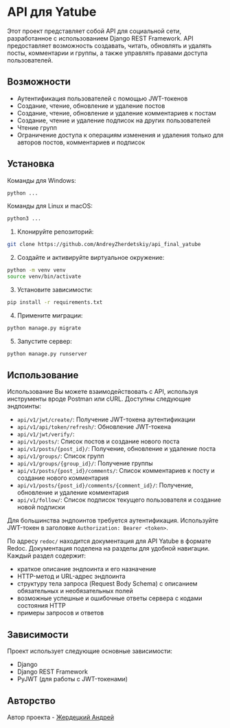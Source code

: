 # API для Yatube

Этот проект представляет собой API для социальной сети, разработанное с использованием Django REST Framework. API предоставляет возможность создавать, читать, обновлять и удалять посты, комментарии и группы, а также управлять правами доступа пользователей.

## Возможности

- Аутентификация пользователей с помощью JWT-токенов
- Создание, чтение, обновление и удаление постов
- Создание, чтение, обновление и удаление комментариев к постам
- Создание, чтение и удаление подписок на других пользователей
- Чтение групп
- Ограничение доступа к операциям изменения и удаления только для авторов постов, комментариев и подписок

## Установка

Команды для Windows:

```Bash
python ...
```

Команды для Linux и macOS:

```Bash
python3 ...
```

1. Клонируйте репозиторий:

```Bash
git clone https://github.com/AndreyZherdetskiy/api_final_yatube
```

2. Создайте и активируйте виртуальное окружение:

```Bash
python -m venv venv
source venv/bin/activate
```

3. Установите зависимости:

```Bash
pip install -r requirements.txt
```

4. Примените миграции:

```Bash
python manage.py migrate
```

5. Запустите сервер:

```Bash
python manage.py runserver
```

## Использование

Использование
Вы можете взаимодействовать с API, используя инструменты вроде Postman или cURL.
Доступны следующие эндпоинты:

- `api/v1/jwt/create/`: Получение JWT-токена аутентификации
- `api/v1/api/token/refresh/`: Обновление JWT-токена
- `api/v1/jwt/verify/`: 
- `api/v1/posts/`: Список постов и создание нового поста
- `api/v1/posts/{post_id}/`: Получение, обновление и удаление поста
- `api/v1/groups/`: Список групп
- `api/v1/groups/{group_id}/`: Получение группы
- `api/v1/posts/{post_id}/comments/`: Список комментариев к посту и создание нового комментария
- `api/v1/posts/{post_id}/comments/{comment_id}/`: Получение, обновление и удаление комментария
- `api/v1/follow/`: Список подписок текущего пользователя и создание новой подписки

Для большинства эндпоинтов требуется аутентификация. Используйте JWT-токен в заголовке `Authorization: Bearer <token>`.

По адресу `redoc/` находится документация для API Yatube в формате Redoc. Документация поделена на разделы для удобной навигации. Каждый раздел содержит:

- краткое описание эндпоинта и его назначение
- HTTP-метод и URL-адрес эндпоинта
- структуру тела запроса (Request Body Schema) с описанием обязательных и необязательных полей
- возможные успешные и ошибочные ответы сервера с кодами состояния HTTP
- примеры запросов и ответов

## Зависимости

Проект использует следующие основные зависимости:
- Django
- Django REST Framework
- PyJWT (для работы с JWT-токенами)

## Авторство

Автор проекта - [Жердецкий Андрей](https://github.com/AndreyZherdetskiy/ "Мой профиль на GitHub")